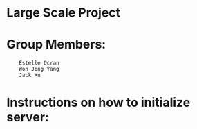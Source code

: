 # Large Scale Project


# Group Members:
		Estelle Ocran
		Won Jong Yang 
		Jack Xu


# Instructions on how to initialize server:





